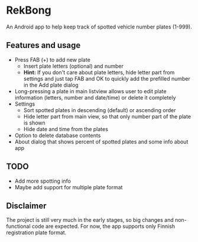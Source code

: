 # RekBong

An Android app to help keep track of spotted vehicle number plates (1-999).

## Features and usage

- Press FAB (+) to add new plate
    - Insert plate letters (optional) and number
    - **Hint:** If you don't care about plate letters, hide letter part from
      settings and just tap FAB and OK to quickly add the prefilled number in
      the Add plate dialog
- Long-pressing a plate in main listview allows user to edit plate
  information (letters, number and date/time) or delete it completely
- Settings
    - Sort spotted plates in descending (default) or ascending order
    - Hide letter part from main view, so that only number part of the plate
      is shown
    - Hide date and time from the plates
- Option to delete database contents
- About dialog that shows percent of spotted plates and some info about app

## TODO

- Add more spotting info
- Maybe add support for multiple plate format

## Disclaimer

The project is still very much in the early stages, so big changes and
non-functional code are expected. For now, the app supports only Finnish
registration plate format.

